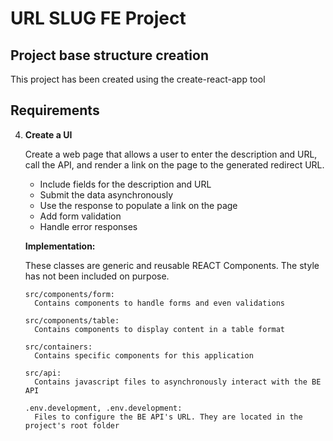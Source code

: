 # URL SLUG FE Project

## Project base structure creation

This project has been created using the create-react-app tool

## Requirements

4. **Create a UI**

   Create a web page that allows a user to enter the description and URL, call the API, and render a link on the page to the generated redirect URL.

   - Include fields for the description and URL
   - Submit the data asynchronously
   - Use the response to populate a link on the page
   - Add form validation
   - Handle error responses

   **Implementation:**

   These classes are generic and reusable REACT Components. The style has not been included on purpose.

   ```
   src/components/form:
     Contains components to handle forms and even validations
   
   src/components/table:
     Contains components to display content in a table format
   
   src/containers:
     Contains specific components for this application
   
   src/api:
     Contains javascript files to asynchronously interact with the BE API
   
   .env.development, .env.development:
     Files to configure the BE API's URL. They are located in the project's root folder
   ```